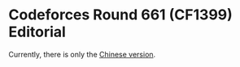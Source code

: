 # Codeforces Round 661 (CF1399) Editorial

Currently, there is only the [Chinese version](/editorial/codeforces/1399/).

<Utterances />
